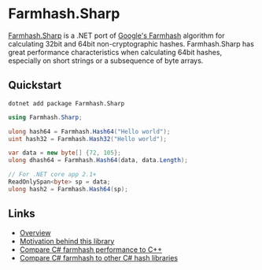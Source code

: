# Farmhash.Sharp

[Farmhash.Sharp](https://nickbabcock.github.io/Farmhash.Sharp) is a .NET port
of [Google's Farmhash](https://github.com/google/farmhash) algorithm for
calculating 32bit and 64bit non-cryptographic hashes. Farmhash.Sharp has great
performance characteristics when calculating 64bit hashes, especially on short
strings or a subsequence of byte arrays.

## Quickstart

```
dotnet add package Farmhash.Sharp
```

```csharp
using Farmhash.Sharp;

ulong hash64 = Farmhash.Hash64("Hello world");
uint hash32 = Farmhash.Hash32("Hello world");

var data = new byte[] {72, 105};
ulong dhash64 = Farmhash.Hash64(data, data.Length);

// For .NET core app 2.1+
ReadOnlySpan<byte> sp = data;
ulong hash2 = Farmhash.Hash64(sp);
```

## Links

- [Overview](/articles/intro.html)
- [Motivation behind this library](/articles/motivation.html)
- [Compare C# farmhash performance to C++](/articles/benchmarks.html#c-vs-c)
- [Compare C# farmhash to other C# hash libraries](/articles/benchmarks.html#comparison-with-other-libraries)
